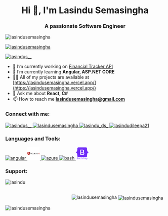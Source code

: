 <h1 align="center">Hi 👋, I'm Lasindu Semasingha</h1>
<h3 align="center">A passionate Software Engineer</h3>

<p align="left"> 
  <img src="https://komarev.com/ghpvc/?username=lasindusemasingha&label=Profile%20views&color=0e75b6&style=flat" alt="lasindusemasingha" />
</p>

<p align="left"> 
  <a href="https://github.com/ryo-ma/github-profile-trophy">
    <img src="https://github-profile-trophy.vercel.app/?username=lasindusemasingha" alt="lasindusemasingha" />
  </a> 
</p>

<p align="left">
  <a href="https://twitter.com/lasindus__" target="blank">
    <img src="https://img.shields.io/twitter/follow/lasindus__?logo=twitter&style=for-the-badge" alt="lasindus__" />
  </a>
</p>

- 🔭 I’m currently working on [Financial Tracker API](https://github.com/lasinduSemasingha/Personal-Finance-Tracker)
- 🌱 I’m currently learning **Angular, ASP.NET CORE**
- 👨‍💻 All of my projects are available at [https://lasindusemasingha.vercel.app/](https://lasindusemasingha.vercel.app/)
- 💬 Ask me about **React, C#**
- 📫 How to reach me **lasindusemasingha@gmail.com**

<h3 align="left">Connect with me:</h3>
<p align="left">
  <a href="https://twitter.com/lasindus__" target="blank">
    <img align="center" src="https://raw.githubusercontent.com/rahuldkjain/github-profile-readme-generator/master/src/images/icons/Social/twitter.svg" alt="lasindus__" height="30" width="40" />
  </a>
  <a href="https://linkedin.com/in/lasindusemasingha" target="blank">
    <img align="center" src="https://raw.githubusercontent.com/rahuldkjain/github-profile-readme-generator/master/src/images/icons/Social/linked-in-alt.svg" alt="lasindusemasingha" height="30" width="40" />
  </a>
  <a href="https://instagram.com/lasindu_ds_" target="blank">
    <img align="center" src="https://raw.githubusercontent.com/rahuldkjain/github-profile-readme-generator/master/src/images/icons/Social/instagram.svg" alt="lasindu_ds_" height="30" width="40" />
  </a>
  <a href="https://www.hackerrank.com/lasindudileepa21" target="blank">
    <img align="center" src="https://raw.githubusercontent.com/rahuldkjain/github-profile-readme-generator/master/src/images/icons/Social/hackerrank.svg" alt="lasindudileepa21" height="30" width="40" />
  </a>
</p>

<h3 align="left">Languages and Tools:</h3>
<p align="left">
  <a href="https://angular.io" target="_blank" rel="noreferrer">
    <img src="https://angular.io/assets/images/logos/angular/angular.svg" alt="angular" width="40" height="40"/>
  </a> 
  <a href="https://angular.io" target="_blank" rel="noreferrer">
    <img src="https://raw.githubusercontent.com/devicons/devicon/master/icons/angularjs/angularjs-original-wordmark.svg" alt="angularjs" width="40" height="40"/>
  </a> 
  <a href="https://azure.microsoft.com/en-in/" target="_blank" rel="noreferrer">
    <img src="https://www.vectorlogo.zone/logos/microsoft_azure/microsoft_azure-icon.svg" alt="azure" width="40" height="40"/>
  </a> 
  <a href="https://www.gnu.org/software/bash/" target="_blank" rel="noreferrer">
    <img src="https://www.vectorlogo.zone/logos/gnu_bash/gnu_bash-icon.svg" alt="bash" width="40" height="40"/>
  </a> 
  <a href="https://getbootstrap.com" target="_blank" rel="noreferrer">
    <img src="https://raw.githubusercontent.com/devicons/devicon/master/icons/bootstrap/bootstrap-plain-wordmark.svg" alt="bootstrap" width="40" height="40"/>
  </a>
  <!-- Add more tools and icons similarly -->
</p>

<h3 align="left">Support:</h3>
<p>
  <a href="https://www.buymeacoffee.com/lasindu"> 
    <img align="left" src="https://cdn.buymeacoffee.com/buttons/v2/default-yellow.png" height="50" width="210" alt="lasindu" />
  </a>
</p><br><br>

<p>
  <img align="left" src="https://github-readme-stats.vercel.app/api/top-langs?username=lasindusemasingha&show_icons=true&locale=en&layout=compact" alt="lasindusemasingha" />
</p>

<p>&nbsp;<img align="center" src="https://github-readme-stats.vercel.app/api?username=lasindusemasingha&show_icons=true&locale=en" alt="lasindusemasingha" /></p>

<p>
  <img align="center" src="https://github-readme-streak-stats.herokuapp.com/?user=lasindusemasingha&" alt="lasindusemasingha" />
</p>
